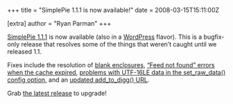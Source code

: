 +++
title = "SimplePie 1.1.1 is now available!"
date = 2008-03-15T15:11:00Z

[extra]
author = "Ryan Parman"
+++

[SimplePie 1.1.1](/downloads/) is now available (also in a [WordPress](http://wordpress.org/extend/plugins/simplepie-core/) flavor). This is a bugfix-only release that resolves some of the things that weren’t caught until we released 1.1.

Fixes include the resolution of [blank enclosures](http://bugs.simplepie.org/issues/show/2), [“Feed not found” errors when the cache expired](http://bugs.simplepie.org/issues/show/5), [problems with UTF-16LE data in the set_raw_data() config option](http://bugs.simplepie.org/issues/show/20), and an [updated add_to_digg() URL](http://bugs.simplepie.org/issues/show/30).

Grab [the latest release](/downloads/) to upgrade!
